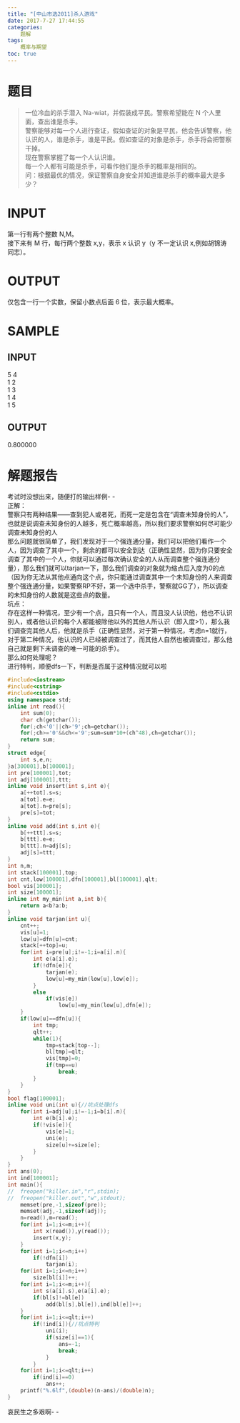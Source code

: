 ```yaml
---
title: "[中山市选2011]杀人游戏"
date: 2017-7-27 17:44:55
categories: 
	题解
tags:
	概率与期望
toc: true
---
```

# 题目
>一位冷血的杀手潜入 Na-wiat，并假装成平民。警察希望能在 N 个人里面，查出谁是杀手。 <!--more-->  
警察能够对每一个人进行查证，假如查证的对象是平民，他会告诉警察，他认识的人，谁是杀手，谁是平民。假如查证的对象是杀手，杀手将会把警察干掉。   
现在警察掌握了每一个人认识谁。  
每一个人都有可能是杀手，可看作他们是杀手的概率是相同的。   
问：根据最优的情况，保证警察自身安全并知道谁是杀手的概率最大是多少？

# INPUT
第一行有两个整数 N,M。  
接下来有 M 行，每行两个整数 x,y，表示 x 认识 y（y 不一定认识 x,例如胡锦涛同志）。

# OUTPUT
仅包含一行一个实数，保留小数点后面 6 位，表示最大概率。

# SAMPLE
## INPUT
5 4   
1 2   
1 3  
1 4  
1 5  
## OUTPUT
0.800000

# 解题报告
考试时没想出来，随便打的输出样例- -  
正解：  
警察只有两种结果——查到犯人或者死，而死一定是包含在“调查未知身份的人”，也就是说调查未知身份的人越多，死亡概率越高，所以我们要求警察如何尽可能少调查未知身份的人  
那么问题就很简单了，我们发现对于一个强连通分量，我们可以把他们看作一个人，因为调查了其中一个，剩余的都可以安全到达（正确性显然，因为你只要安全调查了其中的一个人，你就可以通过每次确认安全的人从而调查整个强连通分量），那么我们就可以tarjan一下，那么我们调查的对象就为缩点后入度为0的点（因为你无法从其他点通向这个点，你只能通过调查其中一个未知身份的人来调查整个强连通分量，如果警察RP不好，第一个选中杀手，警察就GG了），所以调查的未知身份的人数就是这些点的数量。  
坑点：  
存在这样一种情况，至少有一个点，且只有一个人，而且没人认识他，他也不认识别人，或者他认识的每个人都能被除他以外的其他人所认识（即入度>1），那么我们调查完其他人后，他就是杀手（正确性显然，对于第一种情况，考虑n=1就行，对于第二种情况，他认识的人已经被调查过了，而其他人自然也被调查过，那么他自己就是剩下未调查的唯一可能的杀手）。  
那么如何处理呢？  
进行特判，顺便dfs一下，判断是否属于这种情况就可以啦
```c++
#include<iostream>
#include<cstring>
#include<cstdio>
using namespace std;
inline int read(){
    int sum(0);
    char ch(getchar());
    for(;ch<'0'||ch>'9';ch=getchar());
    for(;ch>='0'&&ch<='9';sum=sum*10+(ch^48),ch=getchar());
    return sum;
}
struct edge{
    int s,e,n;
}a[300001],b[100001];
int pre[100001],tot;
int adj[100001],ttt;
inline void insert(int s,int e){
    a[++tot].s=s;
    a[tot].e=e;
    a[tot].n=pre[s];
    pre[s]=tot;
}
inline void add(int s,int e){
    b[++ttt].s=s;
    b[ttt].e=e;
    b[ttt].n=adj[s];
    adj[s]=ttt;
}
int n,m;
int stack[100001],top;
int cnt,low[100001],dfn[100001],bl[100001],qlt;
bool vis[100001];
int size[100001];
inline int my_min(int a,int b){
    return a<b?a:b;
}
inline void tarjan(int u){
    cnt++;
    vis[u]=1;
    low[u]=dfn[u]=cnt;
    stack[++top]=u;
    for(int i=pre[u];i!=-1;i=a[i].n){
        int e(a[i].e);
        if(!dfn[e]){
            tarjan(e);
            low[u]=my_min(low[u],low[e]);
        }
        else
            if(vis[e])
                low[u]=my_min(low[u],dfn[e]);
    }
    if(low[u]==dfn[u]){
        int tmp;
        qlt++;
        while(1){
            tmp=stack[top--];
            bl[tmp]=qlt;
            vis[tmp]=0;
            if(tmp==u)
                break;
        }
    }
}
bool flag[100001];
inline void uni(int u){//坑点处理dfs
    for(int i=adj[u];i!=-1;i=b[i].n){
        int e(b[i].e);
        if(!vis[e]){
            vis[e]=1;
            uni(e);
            size[u]+=size[e];
        }
    }
}
int ans(0);
int ind[100001];
int main(){
//  freopen("killer.in","r",stdin);
//  freopen("killer.out","w",stdout);
    memset(pre,-1,sizeof(pre));
    memset(adj,-1,sizeof(adj));
    n=read(),m=read();
    for(int i=1;i<=m;i++){
        int x(read()),y(read());
        insert(x,y);
    }
    for(int i=1;i<=n;i++)
        if(!dfn[i])
            tarjan(i);
    for(int i=1;i<=n;i++)
        size[bl[i]]++;
    for(int i=1;i<=m;i++){
        int s(a[i].s),e(a[i].e);
        if(bl[s]!=bl[e])
            add(bl[s],bl[e]),ind[bl[e]]++;
    }
    for(int i=1;i<=qlt;i++)
        if(!ind[i]){//坑点特判
            uni(i);
            if(size[i]==1){
                ans=-1;
                break;
            }
        }
    for(int i=1;i<=qlt;i++)
        if(ind[i]==0)
            ans++;
    printf("%.6lf",(double)(n-ans)/(double)n);
}
```
哀民生之多艰啊- -